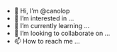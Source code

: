 

- 👋 Hi, I’m @canolop
- 👀 I’m interested in ...
- 🌱 I’m currently learning ...
- 💞️ I’m looking to collaborate on ...
- 📫 How to reach me ...

<!---
canolop/canolop is a ✨ special ✨ repository because its `README.md` (this file) appears on your GitHub profile.
You can click the Preview link to take a look at your changes.
--->
